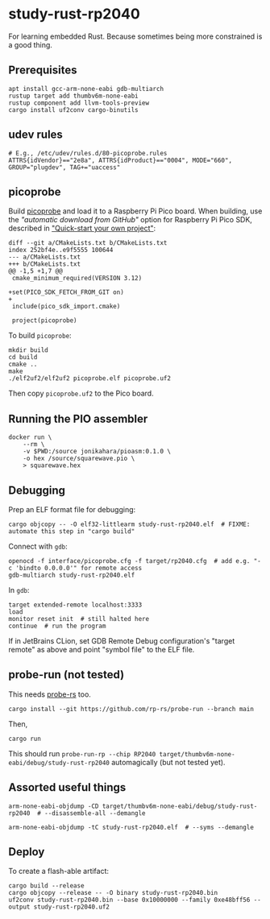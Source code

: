 # study-rust-rp2040

For learning embedded Rust. Because sometimes being more constrained is a good thing.

## Prerequisites

```console
apt install gcc-arm-none-eabi gdb-multiarch
rustup target add thumbv6m-none-eabi
rustup component add llvm-tools-preview
cargo install uf2conv cargo-binutils
```

## udev rules

```
# E.g., /etc/udev/rules.d/80-picoprobe.rules
ATTRS{idVendor}=="2e8a", ATTRS{idProduct}=="0004", MODE="660", GROUP="plugdev", TAG+="uaccess"
```

## picoprobe

Build
[picoprobe](https://github.com/raspberrypi/picoprobe)
and load it to a Raspberry Pi Pico board. When building, use the _"automatic download from GitHub"_ option for
Raspberry Pi Pico SDK, described in
["Quick-start your own project"](https://github.com/raspberrypi/pico-sdk/blob/master/README.md#quick-start-your-own-project):

```
diff --git a/CMakeLists.txt b/CMakeLists.txt
index 252bf4e..e9f5555 100644
--- a/CMakeLists.txt
+++ b/CMakeLists.txt
@@ -1,5 +1,7 @@
 cmake_minimum_required(VERSION 3.12)
 
+set(PICO_SDK_FETCH_FROM_GIT on)
+
 include(pico_sdk_import.cmake)
 
 project(picoprobe)
```

To build `picoprobe`:

```console
mkdir build
cd build
cmake ..
make
./elf2uf2/elf2uf2 picoprobe.elf picoprobe.uf2
```

Then copy `picoprobe.uf2` to the Pico board.

## Running the PIO assembler

```console
docker run \
    --rm \
    -v $PWD:/source jonikahara/pioasm:0.1.0 \
    -o hex /source/squarewave.pio \
    > squarewave.hex
```

## Debugging

Prep an ELF format file for debugging:

```console
cargo objcopy -- -O elf32-littlearm study-rust-rp2040.elf  # FIXME: automate this step in "cargo build"
```

Connect with `gdb`:

```console
openocd -f interface/picoprobe.cfg -f target/rp2040.cfg  # add e.g. "-c 'bindto 0.0.0.0'" for remote access
gdb-multiarch study-rust-rp2040.elf
```

In `gdb`:

```
target extended-remote localhost:3333
load
monitor reset init  # still halted here
continue  # run the program
```

If in JetBrains CLion, set GDB Remote Debug configuration's "target remote" as above and point "symbol file"
to the ELF file.

## probe-run (not tested)

This needs
[probe-rs](https://github.com/rp-rs/probe-rs)
too.

```console
cargo install --git https://github.com/rp-rs/probe-run --branch main
```

Then,

```console
cargo run
```

This should run `probe-run-rp --chip RP2040 target/thumbv6m-none-eabi/debug/study-rust-rp2040` automagically
(but not tested yet).

## Assorted useful things

```console
arm-none-eabi-objdump -CD target/thumbv6m-none-eabi/debug/study-rust-rp2040  # --disassemble-all --demangle 
```

```
arm-none-eabi-objdump -tC study-rust-rp2040.elf  # --syms --demangle
```

## Deploy

To create a flash-able artifact:
```console
cargo build --release
cargo objcopy --release -- -O binary study-rust-rp2040.bin
uf2conv study-rust-rp2040.bin --base 0x10000000 --family 0xe48bff56 --output study-rust-rp2040.uf2
```
